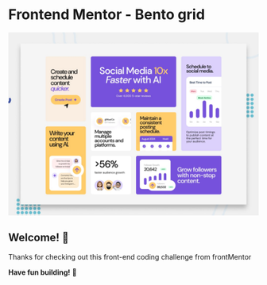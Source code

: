 # Frontend Mentor - Bento grid

![Design preview for the Bento grid coding challenge](./preview.jpg)

## Welcome! 👋

Thanks for checking out this front-end coding challenge from frontMentor

**Have fun building!** 🚀
